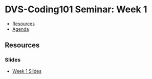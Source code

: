 # DVS-Coding101 Seminar: Week 1
- [Resources](#resources)
- [Agenda](#agenda)

## Resources
### Slides
- [Week 1 Slides](https://docs.google.com/presentation/d/1qW_JFM3Zz1gNB-UuHwj7SiJh04GGC9zn32_SUiq7ZXk/edit?usp=sharing)